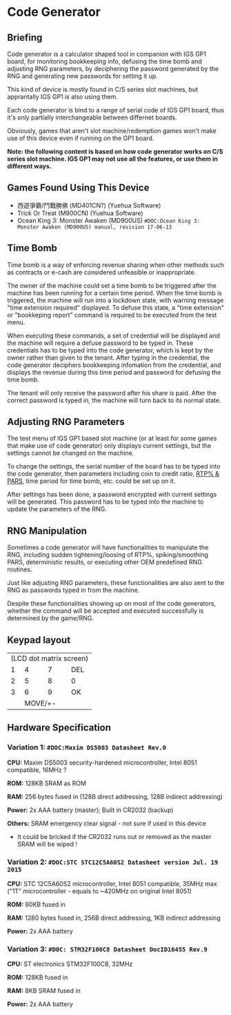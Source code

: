 # Code Generator
## Briefing

Code generator is a calculator shaped tool in companion with IGS GP1 board, for monitoring bookkeeping info, defusing the time bomb and adjusting RNG parameters, by deciphering the password generated by the RNG and generating new passwords for setting it up.

This kind of device is mostly found in C/S series slot machines, but apprantally IGS GP1 is also using them.

Each code generator is bind to a range of serial code of IGS GP1 board, thus it's only partially interchangeable between differnet boards.

Obviously, games that aren't slot machine/redemption games won't make use of this device even if running on the GP1 board.

**Note: the following content is based on how code generator works on C/S series slot machine. IGS GP1 may not use all the features, or use them in different ways.**

## Games Found Using This Device

* 西遊爭霸/鬥戰勝佛 (MD401CN?) (Yuehua Software)
* Trick Or Treat (M800CN) (Yuehua Software)
* Ocean King 3: Monster Awaken (MD900US) `#DOC:Ocean King 3: Monster Awaken (MD900US) manual, revision 17-06-13`

## Time Bomb

Time bomb is a way of enforcing revenue sharing when other methods such as contracts or e-cash are considered unfeasible or inappropriate.

The owner of the machine could set a time bomb to be triggered after the machine has been running for a certain time period. When the time bomb is triggered, the machine will run into a lockdown state, with warning message "time extension required" displayed. To defuse this state, a "time extension" or  "bookkeping report" command is required to be executed from the test menu.

When executing these commands, a set of credential will be displayed and the machine will require a defuse password to be typed in. These credentials has to be typed into the code generator, which is kept by the owner rather than given to the tenant. After typing in the credential, the code generator deciphers bookkeeping infomation from the credential, and displays the revenue during this time period and password for defusing the time bomb. 

The tenant will only receive the password after his share is paid. After the correct password is typed in, the machine will turn back to its normal state.

## Adjusting RNG Parameters

The test menu of IGS GP1 based slot machine (or at least for some games that make use of code generator) only displays current settings, but the settings cannot be changed on the machine. 

To change the settings, the serial number of the board has to be typed into the code generator, then parameters including coin to credit ratio, [RTP% & PARS](https://en.wikipedia.org/wiki/Slot_machine#Payout_percentage), time period for time bomb, etc. could be set up on it.

After settings has been done, a password encrypted with current settings will be generated. This password has to be typed into the machine to update the parameters of the RNG.

## RNG Manipulation

Sometimes a code generator will have functionalities to manipulate the RNG, including sudden tightening/loosing of RTP%, spiking/smoothing PARS, deterministic results, or executing other OEM predefined RNG routines.

Just like adjusting RNG parameters, these functionalities are also sent to the RNG as passwords typed in from the machine.

Despite these functionalities showing up on most of the code generators, whether the command will be accepted and executed successfully is determined by the game/RNG.


## Keypad layout
<table>
    <tr><td colspan=4>(LCD dot matrix screen)</td></tr>
    <tr>
        <td>1</td><td>4</td><td>7</td><td>DEL</td>
    </tr>
    <tr>
        <td>2</td><td>5</td><td>8</td><td>0</td>
    </tr>
    <tr>
        <td>3</td><td>6</td><td>9</td><td>OK</td>
    </tr>
    <tr>
        <td>&nbsp;</td><td colspan=2>MOVE/+-</td><td>&nbsp;</td>
    </tr>
</table>

## Hardware Specification
### Variation 1: `#DOC:Maxim DS5003 Datasheet Rev.0`

**CPU:** Maxim DS5003 security-hardened microcontroller, Intel 8051 compatible, 16MHz ?

**ROM:** 128KB SRAM as ROM

**RAM:** 256 bytes fused in (128B direct addressing, 128B indirect addressing)

**Power:** 2x AAA battery (master); Built in CR2032 (backup)

**Others:** SRAM emergency clear signal - not sure if used in this device

* It could be bricked if the CR2032 runs out or removed as the master SRAM will be wiped !

### Variation 2: `#DOC:STC STC12C5A60S2 Datasheet version Jul. 19 2015`

**CPU:** STC 12C5A60S2 microcontroller, Intel 8051 compatible, 35MHz max ("1T" microcontroller - equals to ~420MHz on original Intel 8051)

**ROM:** 60KB fused in

**RAM:** 1280 bytes fused in, 256B direct addressing, 1KB indirect addressing

**Power:** 2x AAA battery

### Variation 3: `#DOC: STM32F100C8 Datasheet DocID16455 Rev.9 `

**CPU:** ST electronics STM32F100C8, 32MHz

**ROM:** 128KB fused in

**RAM:** 8KB SRAM fused in

**Power:** 2x AAA battery